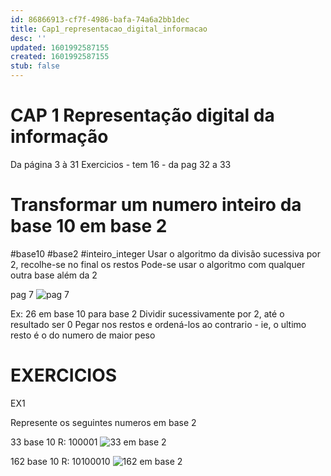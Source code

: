 ```yaml
---
id: 86866913-cf7f-4986-bafa-74a6a2bb1dec
title: Cap1_representacao_digital_informacao
desc: ''
updated: 1601992587155
created: 1601992587155
stub: false
---
```


# CAP 1 Representação digital da informação

Da página 3 à 31
Exercicios - tem 16 - da pag 32 a 33

# Transformar um numero inteiro da base 10 em base 2
#base10 #base2 #inteiro_integer
Usar o algoritmo da divisão sucessiva por 2, recolhe-se no final os restos
Pode-se usar o algoritmo com qualquer outra base além da 2

pag 7
![pag 7](/assets/images/2020-10-06-15-04-21.png)

Ex: 26 em base 10 para base 2
Dividir sucessivamente por 2, até o resultado ser 0
Pegar nos restos e ordená-los ao contrario - ie, o ultimo resto é o do numero de maior peso

# EXERCICIOS

EX1

Represente os seguintes numeros em base 2

33 base 10
R: 100001
![33 em base 2](/assets/images/2020-10-06-15-12-20.png)

162 base 10
R: 10100010
![162 em base 2](/assets/images/2020-10-06-15-12-31.png)
